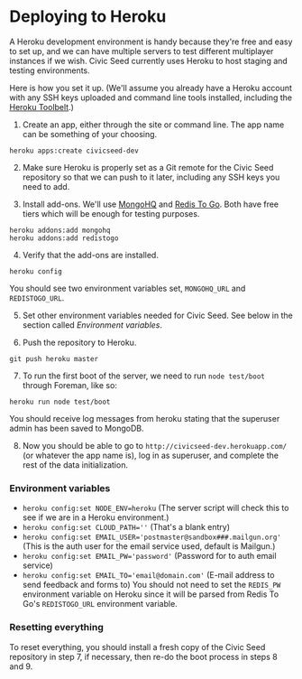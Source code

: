 # Deploying to Heroku

A Heroku development environment is handy because they're free and easy to set up, and we can have multiple servers to test different multiplayer instances if we wish. Civic Seed currently uses Heroku to host staging and testing environments.

Here is how you set it up. (We'll assume you already have a Heroku account with any SSH keys uploaded and command line tools installed, including the [Heroku Toolbelt](https://toolbelt.heroku.com/).)

1. Create an app, either through the site or command line. The app name can be something of your choosing.

```
heroku apps:create civicseed-dev
```

2. Make sure Heroku is properly set as a Git remote for the Civic Seed repository so that we can push to it later, including any SSH keys you need to add.

3. Install add-ons. We'll use [MongoHQ](https://addons.heroku.com/mongohq) and [Redis To Go](https://addons.heroku.com/redistogo). Both have free tiers which will be enough for testing purposes.

```
heroku addons:add mongohq
heroku addons:add redistogo
```

4. Verify that the add-ons are installed.

```
heroku config
```
You should see two environment variables set, `MONGOHQ_URL` and `REDISTOGO_URL`.

5. Set other environment variables needed for Civic Seed. See below in the section called _Environment variables_.

6. Push the repository to Heroku.

```
git push heroku master
```

7. To run the first boot of the server, we need to run `node test/boot` through Foreman, like so:

```
heroku run node test/boot
```

You should receive log messages from heroku stating that the superuser admin has been saved to MongoDB.

8. Now you should be able to go to `http://civicseed-dev.herokuapp.com/` (or whatever the app name is), log in as superuser, and complete the rest of the data initialization.

### Environment variables
* `heroku config:set NODE_ENV=heroku` (The server script will check this to see if we are in a Heroku environment.)
* `heroku config:set CLOUD_PATH=''` (That's a blank entry)
* `heroku config:set EMAIL_USER='postmaster@sandbox###.mailgun.org'` (This is the auth user for the email service used, default is Mailgun.)
* `heroku config:set EMAIL_PW='password'` (Password for to auth email service)
* `heroku config:set EMAIL_TO='email@domain.com'` (E-mail address to send feedback and forms to)
You should not need to set the `REDIS_PW` environment variable on Heroku since it will be parsed from Redis To Go's `REDISTOGO_URL` environment variable.

### Resetting everything

To reset everything, you should install a fresh copy of the Civic Seed repository in step 7, if necessary, then re-do the boot process in steps 8 and 9.
